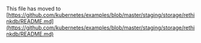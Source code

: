 This file has moved to [https://github.com/kubernetes/examples/blob/master/staging/storage/rethinkdb/README.md](https://github.com/kubernetes/examples/blob/master/staging/storage/rethinkdb/README.md)
